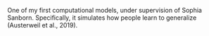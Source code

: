 One of my first computational models, under supervision of Sophia Sanborn. Specifically, it simulates how people learn to generalize (Austerweil et al., 2019).
